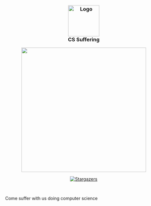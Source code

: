 <h3 align="center">
	<img src="https://avatars.githubusercontent.com/u/155840523?s=400&v=4" width="100" alt="Logo"/><br/>
	CS Suffering
</h3>


<p align="center">
  <img src="https://raw.githubusercontent.com/catppuccin/catppuccin/main/assets/palette/macchiato.png" width="400" />
</p>

<p align="center">
  <a href="https://github.com/cssufering/lol">
	<img alt="Stargazers" src="https://img.shields.io/github/stars/cssufering?style=for-the-badge&logo=starship&color=C9CBFF&logoColor=D9E0EE&labelColor=302D41">
  </a>
</p>

&nbsp;

<p>
    Come suffer with us doing computer science
</p>
